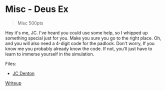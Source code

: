 # Misc - Deus Ex
> Misc 500pts

Hey it's me, JC.
I've heard you could use some help, so I whipped up something special just for you.
Make you sure you go to the right place. Oh, and you will also need a 4-digit code for the padlock.
Don't worry, If you know me you probably already know the code. 
If not, you'll just have to learn to immerse yourself in the simulation.

Files:
- [JC Denton](JC_Denton.png)

[Writeup](writeup/README.md)

